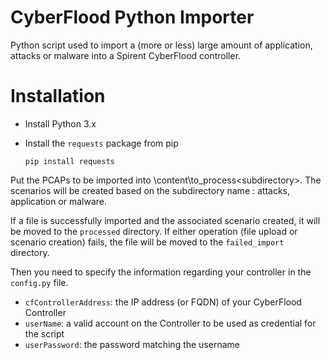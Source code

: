 # CyberFlood Python Importer
Python script used to import a (more or less) large amount of application, attacks or malware into a Spirent CyberFlood controller.

# Installation
* Install Python 3.x
* Install the `requests` package from pip

  `pip install requests`
  
 Put the PCAPs to be imported into \content\to_process\<subdirectory>. The scenarios will be created based on the subdirectory name : attacks, application or malware.
 
 If a file is successfully imported and the associated scenario created, it will be moved to the `processed` directory. If either operation (file upload or scenario creation) fails, the file will be moved to the `failed_import` directory.

Then you need to specify the information regarding your controller in the `config.py` file.

* `cfControllerAddress`: the IP address (or FQDN) of your CyberFlood Controller
* `userName`: a valid account on the Controller to be used as credential for the script
* `userPassword`: the password matching the username